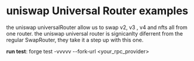 # uniswap Universal Router examples

the uniswap universalRouter allow us to swap v2, v3 , v4 and nfts all from one router.
the uniswap universal router is signicanlty diferrent  from the regular SwapRouter,
they take it a step up with this one.

**run test**:   forge test -vvvvv  --fork-url <your_rpc_provider>